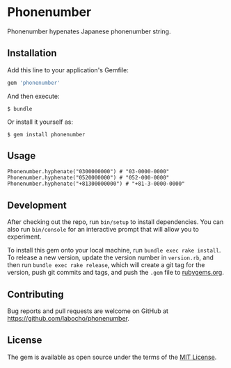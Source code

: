 # Phonenumber

Phonenumber hypenates Japanese phonenumber string.

## Installation

Add this line to your application's Gemfile:

```ruby
gem 'phonenumber'
```

And then execute:

    $ bundle

Or install it yourself as:

    $ gem install phonenumber

## Usage

    Phonenumber.hyphenate("0300000000") # "03-0000-0000"
    Phonenumber.hyphenate("0520000000") # "052-000-0000"
    Phonenumber.hyphenate("+81300000000") # "+81-3-0000-0000"

## Development

After checking out the repo, run `bin/setup` to install dependencies. You can also run `bin/console` for an interactive prompt that will allow you to experiment.

To install this gem onto your local machine, run `bundle exec rake install`. To release a new version, update the version number in `version.rb`, and then run `bundle exec rake release`, which will create a git tag for the version, push git commits and tags, and push the `.gem` file to [rubygems.org](https://rubygems.org).

## Contributing

Bug reports and pull requests are welcome on GitHub at https://github.com/labocho/phonenumber.

## License

The gem is available as open source under the terms of the [MIT License](https://opensource.org/licenses/MIT).
